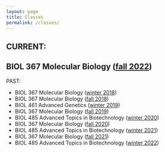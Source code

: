 ```yaml
---
layout: page
title: Classes
permalink: /classes/
---
```

## **CURRENT:**

## **BIOL 367 Molecular Biology ([fall 2022](/classes/BIOL367_fall_2022.html))**

PAST:

- BIOL 367 Molecular Biology ([winter 2018](/classes/BIOL367_winter_2018.html))
- BIOL 367 Molecular Biology ([fall 2018](/classes/BIOL367_fall_2018.html))
- BIOL 461 Advanced Genetics ([winter 2019](/classes/BIOL461_winter_2019.html))
- BIOL 367 Molecular Biology ([fall 2019](/classes/BIOL367_fall_2019.html))
- BIOL 485 Advanced Topics in Biotechnology ([winter 2020](/classes/BIOL485_winter_2020.html))
- BIOL 367 Molecular Biology ([fall 2020](/classes/BIOL367_fall_2020.html))
- BIOL 485 Advanced Topics in Biotechnology ([winter 2021](/classes/BIOL485_winter_2021.html))
- BIOL 367 Molecular Biology ([fall 2021](/classes/BIOL367_fall_2021.html))
- BIOL 485 Advanced Topics in Biotechnology ([winter 2022](/classes/BIOL485_winter_2022.html))


